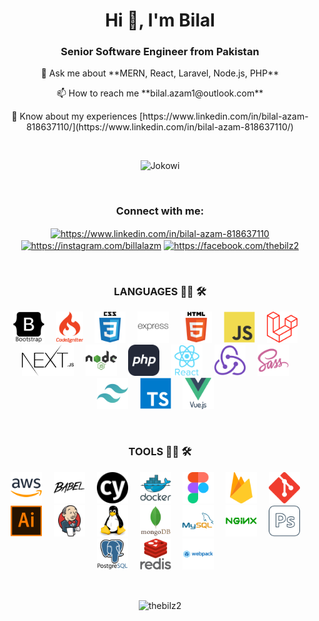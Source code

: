 <h1 align="center">Hi 👋, I'm Bilal</h1>
<h3 align="center">Senior Software Engineer from Pakistan</h3>

<p align="center">💬 Ask me about **MERN, React, Laravel, Node.js, PHP**</p>

<p align="center">📫 How to reach me **bilal.azam1@outlook.com**</p>

<p align="center">📄 Know about my experiences [https://www.linkedin.com/in/bilal-azam-818637110/](https://www.linkedin.com/in/bilal-azam-818637110/)</p>

<br />

<div align="center">

![Jokowi](https://github-profile-summary-cards.vercel.app/api/cards/profile-details?username=thebilz2&theme=monokai)

</div>

<br />

<h3 align="center">Connect with me:</h3>
<p align="center">
<a href="https://www.linkedin.com/in/bilal-azam-818637110" target="blank"><img align="center" src="https://raw.githubusercontent.com/rahuldkjain/github-profile-readme-generator/master/src/images/icons/Social/linked-in-alt.svg" alt="https://www.linkedin.com/in/bilal-azam-818637110" height="30" width="40" /></a>
<a href="https://instagram.com/billalazm" target="blank"><img align="center" src="https://raw.githubusercontent.com/rahuldkjain/github-profile-readme-generator/master/src/images/icons/Social/instagram.svg" alt="https://instagram.com/billalazm" height="30" width="40" /></a>
<a href="https://facebook.com/thebilz2" target="blank"><img align="center" src="https://raw.githubusercontent.com/rahuldkjain/github-profile-readme-generator/master/src/images/icons/Social/facebook.svg" alt="https://facebook.com/thebilz2" height="30" width="40" /></a>
</p>

<br />

<h3 align="center">LANGUAGES 👨‍💻 🛠</h3>

<p align="center">
    <img src="./icons/languages/bootstrap.svg" style="width: auto; height: 50px; margin-right:15px;"/>
    <img src="./icons/languages/codeignitor.svg" style="width: auto; height: 50px; margin-right:15px;"/>
    <img src="./icons/languages/css3.svg" style="width: auto; height: 50px; margin-right:15px;"/>
    <img src="./icons/languages/express.svg" style="width: auto; height: 50px; margin-right:15px;"/>
    <img src="./icons/languages/html5.svg" style="width: auto; height: 50px; margin-right:15px;"/>
    <img src="./icons/languages/javascript.svg" style="width: auto; height: 50px; margin-right:15px;"/>
    <img src="./icons/languages/laravel.svg" style="width: auto; height: 50px; margin-right:15px;"/>
    <img src="./icons/languages/next.svg" style="width: auto; height: 50px; margin-right:15px;"/>
    <img src="./icons/languages/nodejs.svg" style="width: auto; height: 50px; margin-right:15px;"/>
    <img src="./icons/languages/PHP.svg" style="width: auto; height: 50px; margin-right:15px;"/>
    <img src="./icons/languages/react.svg" style="width: auto; height: 50px; margin-right:15px;"/>
    <img src="./icons/languages/redux.svg" style="width: auto; height: 50px; margin-right:15px;"/>
    <img src="./icons/languages/sass.svg" style="width: auto; height: 50px; margin-right:15px;"/>
    <img src="./icons/languages/tailwind.svg" style="width: auto; height: 50px; margin-right:15px;"/>
    <img src="./icons/languages/typescript.svg" style="width: auto; height: 50px; margin-right:15px;"/>
    <img src="./icons/languages/vuejs.svg" style="width: auto; height: 50px; margin-right:15px;"/>
</p>

<br />

<h3 align="center">TOOLS 👨‍💻 🛠</h3>

<p align="center">
    <img src="./icons/tools/aws.svg" style="width: auto; height: 50px; margin-right:15px;"/>
    <img src="./icons/tools/babel.svg" style="width: auto; height: 50px; margin-right:15px;"/>
    <img src="./icons/tools/cypress.svg" style="width: auto; height: 50px; margin-right:15px;"/>
    <img src="./icons/tools/docker.svg" style="width: auto; height: 50px; margin-right:15px;"/>
    <img src="./icons/tools/figma.svg" style="width: auto; height: 50px; margin-right:15px;"/>
    <img src="./icons/tools/firease.svg" style="width: auto; height: 50px; margin-right:15px;"/>
    <img src="./icons/tools/git.svg" style="width: auto; height: 50px; margin-right:15px;"/>
    <img src="./icons/tools/illustrator.svg" style="width: auto; height: 50px; margin-right:15px;"/>
    <img src="./icons/tools/jenkins.svg" style="width: auto; height: 50px; margin-right:15px;"/>
    <img src="./icons/tools/linux.svg" style="width: auto; height: 50px; margin-right:15px;"/>
    <img src="./icons/tools/mongodb.svg" style="width: auto; height: 50px; margin-right:15px;"/>
    <img src="./icons/tools/mysql.svg" style="width: auto; height: 50px; margin-right:15px;"/>
    <img src="./icons/tools/nginx.svg" style="width: auto; height: 50px; margin-right:15px;"/>
    <img src="./icons/tools/photoshop.svg" style="width: auto; height: 50px; margin-right:15px;"/>
    <img src="./icons/tools/postgresql.svg" style="width: auto; height: 50px; margin-right:15px;"/>
    <img src="./icons/tools/redis.svg" style="width: auto; height: 50px; margin-right:15px;"/>
    <img src="./icons/tools/webpack.svg" style="width: auto; height: 50px; margin-right:15px;"/>
</p>

<br />

<p align="center">
    <img align="center" src="https://github-readme-stats.vercel.app/api/top-langs?username=thebilz2&show_icons=true&locale=en&layout=donut" alt="thebilz2" />
</p>
